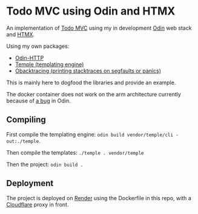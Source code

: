 # Todo MVC using Odin and HTMX

An implementation of [Todo MVC](https://todomvc.com/) using my in development [Odin](https://odin-lang.org/) web stack and [HTMX](https://htmx.org).

Using my own packages:
- [Odin-HTTP](https://github.com/laytan/odin-http)
- [Temple (templating engine)](https://github.com/laytan/temple)
- [Obacktracing (printing stacktraces on segfaults or panics)](https://github.com/laytan/obacktracing)

This is mainly here to dogfood the libraries and provide an example.

The docker container does not work on the arm architecture currently because of [a bug](https://github.com/odin-lang/Odin/issues/2793) in Odin.

## Compiling

First compile the templating engine: `odin build vendor/temple/cli -out:./temple`.

Then compile the templates: `./temple . vendor/temple`

Then the project: `odin build .`

## Deployment

The project is deployed on [Render](https://render.com) using the Dockerfile in this repo,
with a [Cloudflare](https://cloudflare.com) proxy in front.
